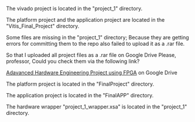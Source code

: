 The vivado project is located in the "project_1" directory.

The platform project and the application project are located in the "Vitis_Final_Project" directory.

Some files are missing in the "project_1" directory; Because they are getting errors for committing them to
the repo also failed to upload it as a .rar file.

So that I uploaded all project files as a .rar file on Google Drive
Please, professor, Could you check them via the following link?

[Adavanced Hardware Engineering Project using FPGA](https://drive.google.com/drive/folders/1Zg0kyCJmz0nRHEkezMPiZ5E17GoW2_ms?usp=sharing) on Google Drive

The platform project is located in the "FinalProject" directory.

The application project is located in the "FinalAPP" directory.

The hardware wrapper "project_1_wrapper.xsa" is located in the "project_1" directory.

